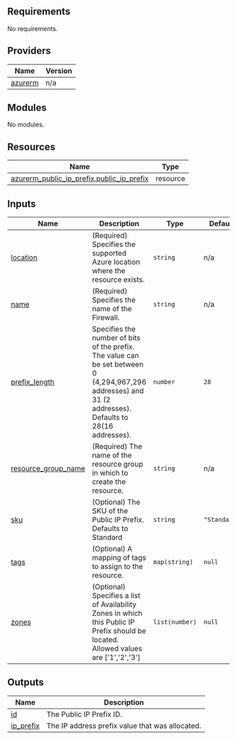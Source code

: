 ## Requirements

No requirements.

## Providers

| Name | Version |
|------|---------|
| <a name="provider_azurerm"></a> [azurerm](#provider\_azurerm) | n/a |

## Modules

No modules.

## Resources

| Name | Type |
|------|------|
| [azurerm_public_ip_prefix.public_ip_prefix](https://registry.terraform.io/providers/hashicorp/azurerm/latest/docs/resources/public_ip_prefix) | resource |

## Inputs

| Name | Description | Type | Default | Required |
|------|-------------|------|---------|:--------:|
| <a name="input_location"></a> [location](#input\_location) | (Required) Specifies the supported Azure location where the resource exists. | `string` | n/a | yes |
| <a name="input_name"></a> [name](#input\_name) | (Required) Specifies the name of the Firewall. | `string` | n/a | yes |
| <a name="input_prefix_length"></a> [prefix\_length](#input\_prefix\_length) | Specifies the number of bits of the prefix. The value can be set between 0 (4,294,967,296 addresses) and 31 (2 addresses). Defaults to 28(16 addresses). | `number` | `28` | no |
| <a name="input_resource_group_name"></a> [resource\_group\_name](#input\_resource\_group\_name) | (Required) The name of the resource group in which to create the resource. | `string` | n/a | yes |
| <a name="input_sku"></a> [sku](#input\_sku) | (Optional) The SKU of the Public IP Prefix. Defaults to Standard | `string` | `"Standard"` | no |
| <a name="input_tags"></a> [tags](#input\_tags) | (Optional) A mapping of tags to assign to the resource. | `map(string)` | `null` | no |
| <a name="input_zones"></a> [zones](#input\_zones) | (Optional) Specifies a list of Availability Zones in which this Public IP Prefix should be located. Allowed values are ['1','2','3'] | `list(number)` | `null` | no |

## Outputs

| Name | Description |
|------|-------------|
| <a name="output_id"></a> [id](#output\_id) | The Public IP Prefix ID. |
| <a name="output_ip_prefix"></a> [ip\_prefix](#output\_ip\_prefix) | The IP address prefix value that was allocated. |
